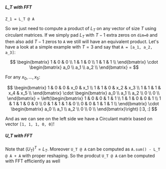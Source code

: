 ##### L_T with FFT

```
Z_1 = L_T @ A
```

So we just need to compute a product of $L_T$ on any vector of size $T$ using circulant matrices. If we simply pad $L_T$ with $T- 1$ extra zeros on `dim=0` and then also add $T-1$ zeros to `A` we still will have an equivalent product. Let's have a look at a simple example with $T = 3$ and say that `A = [a_1, a_2, a_3]`:

$$
\begin{bmatrix}
1 & 0 & 0 \\
1 & 1 & 0 \\
1 & 1 & 1 \\
\end{bmatrix} \cdot \begin{bmatrix}
a_0 \\
a_1 \\
a_2 \\
\end{bmatrix} = 
$$

For any $x_0, ..., x_5$:

$$
\begin{bmatrix}
1 & 0 & 0 & x_0 & x_1 \\
1 & 1 & 0 & x_2 & x_3 \\
1 & 1 & 1 & x_4 & x_5 \\
\end{bmatrix} \cdot \begin{bmatrix}
a_0 \\
a_1 \\
a_2 \\
0 \\
0 \\
\end{bmatrix} = 
\left(\begin{bmatrix}
1 & 0 & 0 & 1 & 1 \\
1 & 1 & 0 & 0 & 1 \\
1 & 1 & 1 & 0 & 0 \\
0 & 1 & 1 & 1 & 0 \\
0 & 0 & 1 & 1 & 1 \\
\end{bmatrix} \cdot \begin{bmatrix}
a_0 \\
a_1 \\
a_2 \\
0 \\
0 \\
\end{bmatrix}\right) [:3, :]
$$

And as we can see on the left side we have a Circulant matrix based on vector `[1, 1, 1, 0, 0]`!

##### U_T with FFT

Note that $(U_T)^T = L_T$. Moreover `U_T @ A` can be computed as `A.sum() - L_T @ A + A` with proper reshaping. So the prodcut `U_T @ A` can be computed with FFT efficiently as well